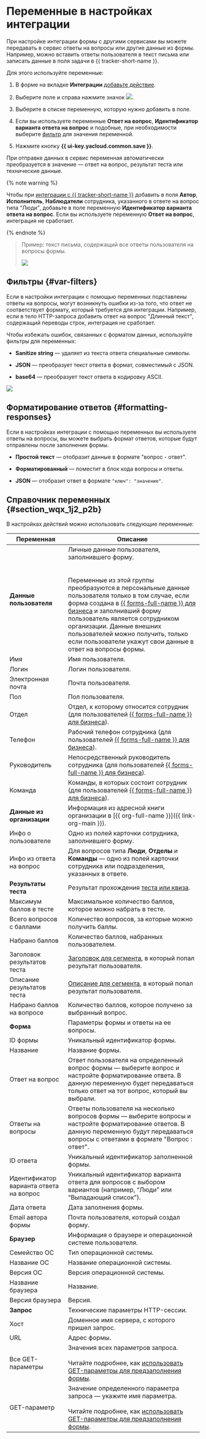 # Переменные в настройках интеграции

При настройке интеграции формы с другими сервисами вы можете передавать в сервис ответы на вопросы или другие данные из формы. Например, можно вставить ответы пользователя в текст письма или записать данные в поля задачи в {{ tracker-short-name }}.

Для этого используйте переменные:

1. В форме на вкладке **Интеграции** [добавьте действие](notifications.md#add-integration). 

1. Выберите поле и справа нажмите значок ![](../_assets/forms/add-var.svg).

1. Выберите в списке переменную, которую нужно добавить в поле.

1. Если вы используете переменные **Ответ на вопрос**, **Идентификатор варианта ответа на вопрос** и подобные,  при необходимости выберите [фильтр](#var-filters) для значения переменной.

1. Нажмите кнопку **{{ ui-key.yacloud.common.save }}**.

При отправке данных в сервис переменная автоматически преобразуется в значение — ответ на вопрос, результат теста или технические данные.

{% note warning %}

Чтобы при [интеграции с {{ tracker-short-name }}](create-task.md) добавить в поля **Автор**, **Исполнитель**, **Наблюдатели** сотрудника, указанного в ответе на вопрос типа <q>Люди</q>, добавьте в поле переменную **Идентификатор варианта ответа на вопрос**. Если вы используете переменную **Ответ на вопрос**, интеграция не сработает.

{% endnote %}

> Пример: текст письма, содержащий все ответы пользователя на вопросы формы.
>
> ![](../_assets/forms/variables-example-new.png)

## Фильтры {#var-filters}

Если в настройки интеграции с помощью переменных подставлены ответы на вопросы, могут возникнуть ошибки из-за того, что ответ не соответствует формату, который требуется для интеграции. Например, если в тело HTTP-запроса добавить ответ на вопрос <q>Длинный текст</q>, содержащий переводы строк, интеграция не сработает.

Чтобы избежать ошибок, связанных с форматом данных, используйте фильтры для переменных:

* **Sanitize string** — удаляет из текста ответа специальные символы.

* **JSON** — преобразует текст ответа в формат, совместимый с JSON.

* **base64** — преобразует текст ответа в кодировку ASCII.


![](../_assets/forms/var-filter-json.png)

## Форматирование ответов {#formatting-responses}

Если в настройках интеграции с помощью переменных вы используете ответы на вопросы, вы можете выбрать формат ответов, которые будут отправлены после заполнения формы.

* **Простой текст** — отобразит данные в формате "вопрос - ответ".

* **Форматированный** — поместит в блок кода вопросы и ответы.

* **JSON** — отобразит ответ в формате `"ключ": "значение"`.

## Справочник переменных {#section_wqx_1j2_p2b}

В настройках действий можно использовать следующие переменные:

Переменная | Описание
----- | -----
**Данные пользователя** | Личные данные пользователя, заполнившего форму.<br/><br/><br/>Переменные из этой группы преобразуются в персональные данные пользователя только в том случае, если форма создана в [{{ forms-full-name }} для бизнеса](forms-for-org.md) и заполнивший форму пользователь является сотрудником организации. Данные внешних пользователей можно получить, только если пользователи укажут свои данные в ответ на вопросы формы.
Имя | Имя пользователя.
Логин | Логин пользователя.
Электронная почта | Почта пользователя.
Пол | Пол пользователя.
Отдел | Отдел, к которому относится сотрудник (для пользователей [{{ forms-full-name }} для бизнеса](forms-for-org.md)).
Телефон | Рабочий телефон сотрудника (для пользователей [{{ forms-full-name }} для бизнеса](forms-for-org.md)).
Руководитель | Непосредственный руководитель сотрудника (для пользователей [{{ forms-full-name }} для бизнеса](forms-for-org.md)).
Команда | Команды, в которых состоит сотрудник (для пользователей [{{ forms-full-name }} для бизнеса](forms-for-org.md)).
**Данные из организации** | Информация из адресной книги организации в [{{ org-full-name }}]({{ link-org-main }}).
Инфо о пользователе | Одно из полей карточки сотрудника, заполнившего форму.
Инфо из ответа на вопрос | Для вопросов типа **Люди**, **Отделы** и **Команды** — одно из полей карточки сотрудника или подразделения, указанных в ответе. 
**Результаты теста** | Результат прохождения [теста или квиза](tests.md).
Максимум баллов в тесте | Максимальное количество баллов, которое можно набрать в тесте.
Всего вопросов с баллами | Количество вопросов, за которые можно получить баллы.
Набрано баллов | Количество баллов, набранных пользователем.
Заголовок результатов теста | [Заголовок для сегмента](tests.md#test-result), в который попал результат пользователя.
Описание результатов теста | [Описание для сегмента](tests.md#test-result), в который попал результат пользователя.
Набрано баллов на вопросе | Количество баллов, которое получено за выбранный вопрос.
**Форма** | Параметры формы и ответы на ее вопросы.
ID формы | Уникальный идентификатор формы.
Название | Название формы.
Ответ на вопрос | Ответ пользователя на определенный вопрос формы — выберите вопрос и настройте форматирование ответа. В данную переменную будет передаваться только ответ на тот вопрос, который вы выбрали.
Ответы на вопросы | Ответы пользователя на несколько вопросов формы — выберите вопросы и настройте форматирование ответов. В данную переменную будут передаваться вопросы с ответами в формате "Вопрос : ответ".
ID ответа | Уникальный идентификатор заполненной формы.
Идентификатор варианта ответа на вопрос | Уникальный идентификатор варианта ответа для вопросов с выбором вариантов (например, <q>Люди</q> или <q>Выпадающий список</q>).
Дата ответа | Дата заполнения формы.
Email автора формы | Почта пользователя, который создал форму.
**Браузер** | Информация о браузере и операционной системе пользователя.
Семейство ОС | Тип операционной системы.
Название ОС | Название операционной системы.
Версия ОС | Версия операционной системы.
Название браузера | Название.
Версия браузера | Версия.
**Запрос** | Технические параметры HTTP-сессии.
Хост | Доменное имя сервера, с которого пришел запрос.
URL | Адрес формы.
Все GET-параметры | Значения всех параметров запроса.<br/><br/>Читайте подробнее, как [использовать GET-параметры для предзаполнения формы](get-params.md).
GET-параметр | Значение определенного параметра запроса — укажите имя параметра.<br/><br/>Читайте подробнее, как [использовать GET-параметры для предзаполнения формы](get-params.md).
